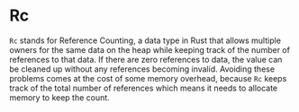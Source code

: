 # Rc

`Rc` stands for Reference Counting, a data type in Rust that allows multiple owners for the same data on the heap while keeping track of the number of references to that data. If there are zero references to data, the value can be cleaned up without any references becoming invalid. Avoiding these problems comes at the cost of some memory overhead, because `Rc` keeps track of the total number of references which means it needs to allocate memory to keep the count.